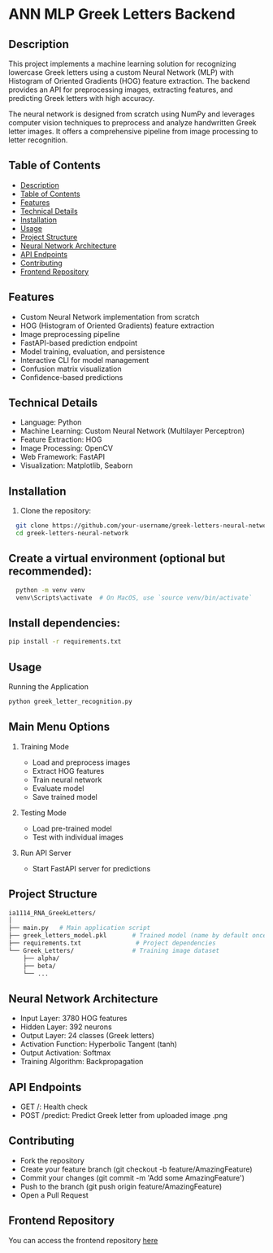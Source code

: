 # ANN MLP Greek Letters Backend

## Description
This project implements a machine learning solution for recognizing lowercase Greek letters using a custom Neural Network (MLP) with Histogram of Oriented Gradients (HOG) feature extraction. The backend provides an API for preprocessing images, extracting features, and predicting Greek letters with high accuracy.

The neural network is designed from scratch using NumPy and leverages computer vision techniques to preprocess and analyze handwritten Greek letter images. It offers a comprehensive pipeline from image processing to letter recognition.

## Table of Contents
 - [Description](#description)
 - [Table of Contents](#table-of-contents)
 - [Features](#features)
 - [Technical Details](#technical-details)
 - [Installation](#installation)
 - [Usage](#usage)
 - [Project Structure](#project-structure)
 - [Neural Network Architecture](#neural-network-architecture)
 - [API Endpoints](#api-endpoints)
 - [Contributing](#contributing)
 - [Frontend Repository](#frontend-repository)


## Features
- Custom Neural Network implementation from scratch
- HOG (Histogram of Oriented Gradients) feature extraction
- Image preprocessing pipeline
- FastAPI-based prediction endpoint
- Model training, evaluation, and persistence
- Interactive CLI for model management
- Confusion matrix visualization
- Confidence-based predictions

## Technical Details
- Language: Python
- Machine Learning: Custom Neural Network (Multilayer Perceptron)
- Feature Extraction: HOG
- Image Processing: OpenCV
- Web Framework: FastAPI
- Visualization: Matplotlib, Seaborn

## Installation
1. Clone the repository:
```bash
  git clone https://github.com/your-username/greek-letters-neural-network.git
  cd greek-letters-neural-network
```
  
## Create a virtual environment (optional but recommended):
```bash
  python -m venv venv
  venv\Scripts\activate  # On MacOS, use `source venv/bin/activate`
```

## Install dependencies:
```bash
pip install -r requirements.txt
```

## Usage
Running the Application
```bash
python greek_letter_recognition.py
```
## Main Menu Options
1. Training Mode
   - Load and preprocess images
   - Extract HOG features
   - Train neural network
   - Evaluate model
   - Save trained model

2. Testing Mode
   - Load pre-trained model
   - Test with individual images

3. Run API Server
   - Start FastAPI server for predictions


## Project Structure
```mk
ia1114_RNA_GreekLetters/
│
├── main.py   # Main application script
├── greek_letters_model.pkl       # Trained model (name by default once generated)
├── requirements.txt               # Project dependencies
└── Greek_Letters/                # Training image dataset
    ├── alpha/
    ├── beta/
    └── ...
```

## Neural Network Architecture
- Input Layer: 3780 HOG features
- Hidden Layer: 392 neurons
- Output Layer: 24 classes (Greek letters)
- Activation Function: Hyperbolic Tangent (tanh)
- Output Activation: Softmax
- Training Algorithm: Backpropagation

## API Endpoints

- GET /: Health check
- POST /predict: Predict Greek letter from uploaded image .png


## Contributing

- Fork the repository
- Create your feature branch (git checkout -b feature/AmazingFeature)
- Commit your changes (git commit -m 'Add some AmazingFeature')
- Push to the branch (git push origin feature/AmazingFeature)
- Open a Pull Request


## Frontend Repository

You can access the frontend repository [here](https://github.com/CodeBreaker518/ANN_MLP_GreekLetters_Frontend.git)

